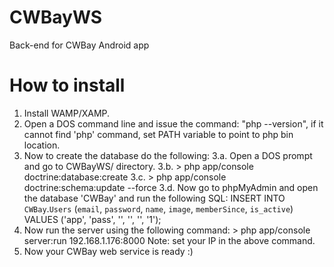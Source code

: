 # CWBayWS
Back-end for CWBay Android app

# How to install
1. Install WAMP/XAMP.
2. Open a DOS command line and issue the command: "php --version", if it cannot find 'php' command, set PATH variable to point to php bin location.
3. Now to create the database do the following:
    3.a. Open a DOS prompt and go to CWBayWS/ directory.
    3.b. > php app/console doctrine:database:create
    3.c. > php app/console doctrine:schema:update --force
    3.d. Now go to phpMyAdmin and open the database 'CWBay' and run the following SQL:
            INSERT INTO `CWBay`.`Users` (`email`, `password`, `name`, `image`, `memberSince`, `is_active`) VALUES ('app', 'pass', '', '', '', '1');
4. Now run the server using the following command:
            > php app/console server:run 192.168.1.176:8000
   Note: set your IP in the above command.
5. Now your CWBay web service is ready :)
